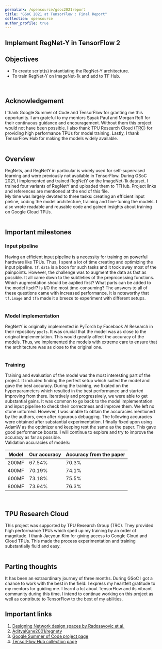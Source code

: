```yaml
---
permalink: /opensource/gsoc2021report
title: "GSoC 2021 at TensorFlow : Final Report"
collection: opensource
author_profile: true
---
```


## **Implement RegNet-Y in TensorFlow 2**


## Objectives

- To create script(s) instantiating the RegNet-Y architecture.
- To train RegNet-Y  on ImageNet-1k and add to TF Hub.
<br>


## Acknowledgement

I thank Google Summer of Code and TensorFlow for granting me this opportunity. I am grateful to my mentors Sayak Paul and Morgan Roff for their continuous guidance and encouragement. Without them this project would not have been possible. I also thank TPU Research Cloud ([TRC](https://sites.research.google/trc/)) for providing high performance TPUs for model training. Lastly, I thank TensorFlow Hub for making the models widely available.  
<br>

## Overview

RegNets, and RegNetY in particular is widely used for self-supervised learning and were previously not available in TensorFlow. During GSoC 2021, I implemented and trained RegNetY on the ImageNet-1k dataset. I trained four variants of RegNetY and uploaded them to TFHub. Project links and references are mentioned at the end of this file.   
My time was largely devoted to three tasks: creating an efficient input pieline, coding the model architecture, training and fine-tuning the models. I also wrote readable and reusable code and gained insights about training on Google Cloud TPUs.   
<br>

## Important milestones

### Input pipeline

Having an efficient input pipeline is a necessity for training on powerful hardware like TPUs. Thus, I spent a lot of time creating and optimizing the input pipeline. `tf.data` is a boon for such tasks and it took away most of the painpoints. However, the challenge was to augment the data as fast as possible. It all came down to the subtleties of the preprocessing functions. Which augmentation should be aaplied first? What parts can be added to the model itself? Is I/O the most time-consuming? The answers to all of these questions came with increased performance. It is noteworthy that `tf.image` and `tfa` made it a breeze to experiment with different setups.  
<br>
### Model implementation

RegNetY is originally implemented in PyTorch by Facebook AI Research in their repository `pycls`. It was crucial that the model was as close to the original implementation. This would greatly affect the  accuracy of the models. Thus, we implemented the models with extreme care to ensure that the architecture was as close to the original one.    
<br>

### Training
Training and evaluation of the model was the most interesting part of the project. It included finding the perfect setup which suited the model and gave the best accuracy. During the training, we fixated on the hyperparameters which resulted in the best performance and started improving from there. Iteratively and progressively, we were able to get substantial gains. It was common to go back to the model implementation and input pipeline to check their correctness and improve them. We left no stone unturned. However, I was unable to obtain the accuracies mentioned by the authors, even after rigourous debugging. The following accuracies were obtained after substantial experimentation. I finally fixed upon using AdamW as the optimizer and keeping rest the same as the paper. This gave good performance boosts. I will continue to explore and try to improve the accuracy as far as possible.   
Validation accuracies of models:

| **Model** | **Our accuracy** | **Accuracy from the paper** |
|-----------|------------------|-----------------------------|
| 200MF     | 67.54%           | 70.3%                       |
| 400MF     | 70.19%           | 74.1%                       |
| 600MF     | 73.18%           | 75.5%                       |
| 800MF     | 73.94%           | 76.3%                       |

<br>   

## TPU Research Cloud

This project was supported by TPU Research Group (TRC). They provided high performance TPUs which sped up my training by an order of magnitude. I thank Jaeyoun Kim for giving access to Google Cloud and 
Cloud TPUs. This made the process experimentation and training substantially fluid and easy.  
<br>

## Parting thoughts

It has been an extraordinary journey of three months. During GSoC I got a chance to work with the best in the field. I express my heartfelt gratitude to my mentors for guiding me. I learnt a lot about TensorFlow and its vibrant community during this time. I intend to continue working on this project as well as contribute to TensorFlow to the best of my abilities. 
<br>

## Important links
1. [Designing Network design spaces by Radosavovic et al.](https://arxiv.org/abs/2003.13678)
2. [AdityaKane2001/regnety](https://github.com/AdityaKane2001/regnety)
3. [Google Summer of Code project page](https://summerofcode.withgoogle.com/projects/#4760303897673728)
4. [TensorFlow Hub collection page]() 